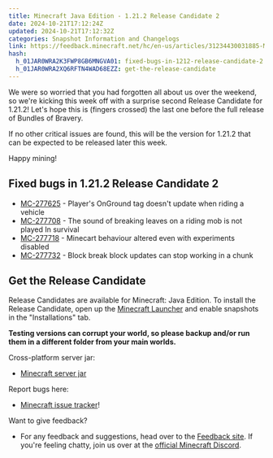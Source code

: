 ```yaml
---
title: Minecraft Java Edition - 1.21.2 Release Candidate 2
date: 2024-10-21T17:12:24Z
updated: 2024-10-21T17:12:32Z
categories: Snapshot Information and Changelogs
link: https://feedback.minecraft.net/hc/en-us/articles/31234430031885-Minecraft-Java-Edition-1-21-2-Release-Candidate-2
hash:
  h_01JAR0WRA2K3FWP8GB6MNGVA01: fixed-bugs-in-1212-release-candidate-2
  h_01JAR0WRA2XQ6RFTN4WAD68EZZ: get-the-release-candidate
---
```


We were so worried that you had forgotten all about us over the weekend, so we're kicking this week off with a surprise second Release Candidate for 1.21.2! Let's hope this is (fingers crossed) the last one before the full release of Bundles of Bravery.

If no other critical issues are found, this will be the version for 1.21.2 that can be expected to be released later this week.

Happy mining!

## Fixed bugs in 1.21.2 Release Candidate 2

- [MC-277625](https://bugs.mojang.com/browse/MC-277625) - Player's OnGround tag doesn't update when riding a vehicle
- [MC-277708](https://bugs.mojang.com/browse/MC-277708) - The sound of breaking leaves on a riding mob is not played In survival
- [MC-277718](https://bugs.mojang.com/browse/MC-277718) - Minecart behaviour altered even with experiments disabled
- [MC-277732](https://bugs.mojang.com/browse/MC-277732) - Block break block updates can stop working in a chunk

## Get the Release Candidate

Release Candidates are available for Minecraft: Java Edition. To install the Release Candidate, open up the [Minecraft Launcher](https://www.minecraft.net/content/minecraft-net/language-masters/download) and enable snapshots in the "Installations" tab.

**Testing versions can corrupt your world, so please backup and/or run them in a different folder from your main worlds.**

Cross-platform server jar:

- [Minecraft server jar](https://piston-data.mojang.com/v1/objects/d0601b3f493bb5b4e421ef35b676d4cb9c1f606f/server.jar)

Report bugs here:

- [Minecraft issue tracker](https://bugs.mojang.com/projects/MC/summary)!

Want to give feedback?

- For any feedback and suggestions, head over to the [Feedback site](https://feedback.minecraft.net/). If you're feeling chatty, join us over at the [official Minecraft Discord](https://discordapp.com/invite/minecraft).

